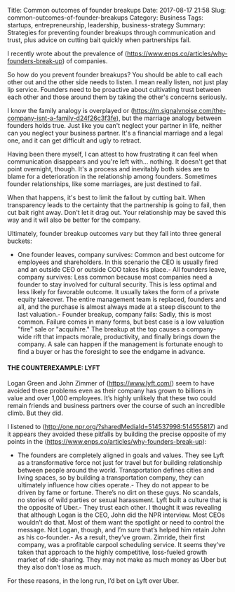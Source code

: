 Title: Common outcomes of founder breakups
Date: 2017-08-17 21:58
Slug: common-outcomes-of-founder-breakups
Category: Business
Tags: startups, entrepreneurship, leadership, business-strategy
Summary: Strategies for preventing founder breakups through communication and trust, plus advice on cutting bait quickly when partnerships fail.

I recently wrote about the prevalence of (https://www.enps.co/articles/why-founders-break-up) of companies.

So how do you prevent founder breakups? You should be able to call each other out and the other side needs to listen. I mean really listen, not just play lip service. Founders need to be proactive about cultivating trust between each other and those around them by taking the other's concerns seriously.

I know the family analogy is overplayed or (https://m.signalvnoise.com/the-company-isnt-a-family-d24f26c3f3fe), but the marriage analogy between founders holds true. Just like you can't neglect your partner in life, neither can you neglect your business partner. It's a financial marriage and a legal one, and it can get difficult and ugly to retract.

Having been there myself, I can attest to how frustrating it can feel when communication disappears and you're left with... nothing. It doesn't get that point overnight, though. It's a process and inevitably both sides are to blame for a deterioration in the relationship among founders. Sometimes founder relationships, like some marriages, are just destined to fail.

When that happens, it's best to limit the fallout by cutting bait. When transparency leads to the certainty that the partnership is going to fail, then cut bait right away. Don't let it drag out. Your relationship may be saved this way and it will also be better for the company.

Ultimately, founder breakup outcomes vary but they fall into three general buckets:

- One founder leaves, company survives: Common and best outcome for employees and shareholders. In this scenario the CEO is usually fired and an outside CEO or outside COO takes his place.- All founders leave, company survives: Less common because most companies need a founder to stay involved for cultural security. This is less optimal and less likely for favorable outcome. It usually takes the form of a private equity takeover. The entire management team is replaced, founders and all, and the purchase is almost always made at a steep discount to the last valuation.- Founder breakup, company fails: Sadly, this is most common. Failure comes in many forms, but best case is a low valuation "fire" sale or "acquihire." The breakup at the top causes a company-wide rift that impacts morale, productivity, and finally brings down the company. A sale can happen if the management is fortunate enough to find a buyer or has the foresight to see the endgame in advance.

#### THE COUNTEREXAMPLE: LYFT

Logan Green and John Zimmer of (https://www.lyft.com/) seem to have avoided these problems even as their company has grown to billions in value and over 1,000 employees. It’s highly unlikely that these two could remain friends and business partners over the course of such an incredible climb. But they did.

I listened to (http://one.npr.org/?sharedMediaId=514537998:514555817) and it appears they avoided these pitfalls by building the precise opposite of my points in the (https://www.enps.co/articles/why-founders-break-up):

- The founders are completely aligned in goals and values. They see Lyft as a transformative force not just for travel but for building relationship between people around the world. Transportation defines cities and living spaces, so by building a transportation company, they can ultimately influence how cities operate.- They do not appear to be driven by fame or fortune. There’s no dirt on these guys. No scandals, no stories of wild parties or sexual harassment. Lyft built a culture that is the opposite of Uber.- They trust each other. I thought it was revealing that although Logan is the CEO, John did the NPR interview. Most CEOs wouldn’t do that. Most of them want the spotlight or need to control the message. Not Logan, though, and I’m sure that’s helped him retain John as his co-founder.- As a result, they’ve grown. Zimride, their first company, was a profitable carpool scheduling service. It seems they’ve taken that approach to the highly competitive, loss-fueled growth market of ride-sharing. They may not make as much money as Uber but they also don’t lose as much.

For these reasons, in the long run, I’d bet on Lyft over Uber.
